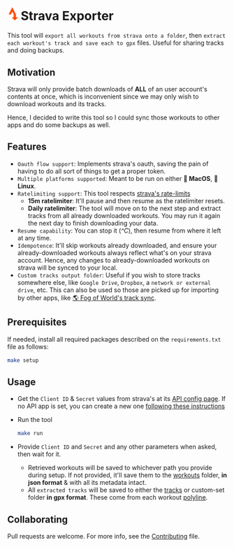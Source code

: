 # <img src="./img/Strava_Exporter_Logo.png" alt="logo" width="24"> Strava Exporter 

This tool will `export all workouts from strava onto a folder`, then `extract each workout's track and save each to gpx` files. Useful for sharing tracks and doing backups.

## Motivation

Strava will only provide batch downloads of **ALL** of an user account's contents at once, which is inconvenient since we may only wish to download workouts and its tracks.

Hence, I decided to write this tool so I could sync those workouts to other apps and do some backups as well.

## Features

- `Oauth flow support`: Implements strava's oauth, saving the pain of having to do all sort of things to get a proper token.
- `Multiple platforms supported`: Meant to be run on either **🍎 MacOS**, **🐧 Linux**.
- `Ratelimiting support`: This tool respects [strava's rate-limits](https://developers.strava.com/docs/rate-limits/)
  - **15m ratelimiter**: It'll pause and then resume as the ratelimiter resets.
  - **Daily ratelimiter**: The tool will move on to the next step and extract tracks from all already downloaded workouts. You may run it again the next day to finish downloading your data.
- `Resume capability`: You can stop it (*^C*), then resume from where it left at any time.
- `Idempotence`: It'll skip workouts already downloaded, and ensure your already-downloaded workouts always reflect what's on your strava account. Hence, any changes to already-downloaded workouts on strava will be synced to your local.
- `Custom tracks output folder`: Useful if you wish to store tracks somewhere else, like `Google Drive`, `Dropbox`, a `network or external drive`, etc. This can also be used so those are picked up for importing by other apps, like [🌎 Fog of World's track sync](https://medium.com/p/b29f73172b7e).

## Prerequisites

If needed, install all required packages described on the `requirements.txt` file as follows:

```bash
make setup
```

## Usage

<!-- <video width="640" controls autoplay> -->
<!-- <source src="https://raw.githubusercontent.com/Korrd/strava-exporter/main/img/strava-exporter.mp4" type="video/mp4">
  Your browser does not support the video tag.
</video> -->

- Get the `Client ID` & `Secret` values from strava's at its [API config page](https://www.strava.com/settings/api). If no API app is set, you can create a new one [following these instructions](https://developers.strava.com/docs/getting-started/#account)

- Run the tool
  ```bash
  make run
  ```
- Provide `Client ID` and `Secret` and any other parameters when asked, then wait for it.

  - Retrieved workouts will be saved to whichever path you provide during setup. If not provided, it'll save them to the [workouts](./workouts/) folder, **in json format** & with all its metadata intact.
  - All `extracted tracks` will be saved to either the [tracks](./tracks/) or custom-set folder **in gpx format**. These come from each workout [polyline](https://developers.google.com/maps/documentation/utilities/polylinealgorithm).

## Collaborating

Pull requests are welcome. For more info, see the [Contributing](./CONTRIBUTING.md) file.
